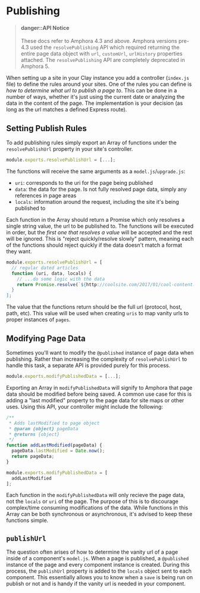 # Publishing

> #### danger::API Notice
> These docs refer to Amphora 4.3 and above. Amphora versions pre-4.3 used the `resolvePublishing` API which required returning the entire page data object with `url`, `customUrl`, `urlHistory` properties attached. The `resolvePublishing` API are completely deprecated in Amphora 5.

When setting up a site in your Clay instance you add a controller (`index.js` file) to define the rules around your sites. One of the rules you can define is _how to determine what url to publish a page to_. This can be done in a number of ways, whether it's just using the current date or analyzing the data in the content of the page. The implementation is your decision (as long as the url matches a defined Express route).

## Setting Publish Rules

To add publishing rules simply export an Array of functions under the `resolvePublishUrl` property in your site's controller.

```javascript
module.exports.resolvePublishUrl = [...];
```

The functions will receive the same arguments as a `model.js`/`upgrade.js`:

- `uri`: corresponds to the uri for the page being published
- `data`: the data for the page. Is not fully resolved page data, simply any references in page areas
- `locals`: information around the request, including the site it's being published to

Each function in the Array should return a Promise which only resolves a single string value, the url to be published to. The functions will be executed in order, but the _first one that resolves a value_ will be accepted and the rest will be ignored. This is "reject quickly/resolve slowly" pattern, meaning each of the functions should reject quickly if the data doesn't match a format they want.

```javascript
module.exports.resolvePublishUrl = [
  // regular dated articles
  function (uri, data, locals) {
    // ...do some logic with the data
    return Promise.resolve(`${http://coolsite.com/2017/01/cool-content.html}`);
  }
];
```

The value that the functions return should be the full url (protocol, host, path, etc). This value will be used when creating `uris` to map vanity urls to proper instances of `pages`.

## Modifying Page Data

Sometimes you'll want to modify the `@published` instance of page data when publishing. Rather than increasing the complexity of `resolvePublishUrl` to handle this task, a separate API is provided purely for this process.

```javascript
module.exports.modifyPublishedData = [...];
```

Exporting an Array in `modifyPublishedData` will signify to Amphora that page data should be modified before being saved. A common use case for this is adding a "last modified" property to the page data for site maps or other uses. Using this API, your controller might include the following:

```javascript
/**
 * Adds lastModified to page object
 * @param {object} pageData
 * @returns {object}
 */
function addLastModified(pageData) {
  pageData.lastModified = Date.now();
  return pageData;
}

module.exports.modifyPublishedData = [
  addLastModified
];
```

Each function in the `modifyPublishedData` will only recieve the page data, not the `locals` or `uri` of the page. The purpose of this is to discourage complex/time consuming modifications of the data. While functions in this Array can be both synchronous or asynchronous, it's advised to keep these functions simple.

## `publishUrl`

The question often arises of how to determine the vanity url of a page inside of a component's `model.js`. When a page is published, a `@published` instance of the page and every component instance is created. During this process, the `publishUrl` property is added to the `locals` object sent to each component. This essentially allows you to know when a `save` is being run on publish or not and is handy if the vanity url is needed in your component.  
